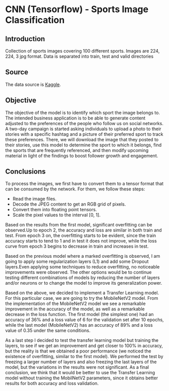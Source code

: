 # CNN (Tensorflow) - Sports Image Classification #


## Introduction ##
Collection of sports images covering 100 different sports. Images are 224, 224, 3 jpg format. Data is separated into train, test and valid directories

## Source ##
The data source is [Kaggle](https://www.kaggle.com/datasets/gpiosenka/sports-classification).

## Objective ##
The objective of the model is to identify which sport the image belongs to. The intended business application is to be able to generate content adjusted to the preferences of the people who follow us on social networks. A two-day campaign is started asking individuals to upload a photo to their stories with a specific hashtag and a picture of their preferred sport to track these preferences. There, we will download the image that they posted to their stories, use this model to determine the sport to which it belongs, find the sports that are frequently referenced, and then modify upcoming material in light of the findings to boost follower growth and engagement.

## Conclusions ##

To process the images, we first have to convert them to a tensor format that can be consumed by the network. For them, we follow these steps:
- Read the image files.
- Decode the JPEG content to get an RGB grid of pixels.
- Convert them into floating point tensors.
- Scale the pixel values to the interval [0, 1].

Based on the results from the first model, significant overfitting can be observed.Up to epoch 2, the accuracy and loss are similar in both train and test. From epoch 3 on, the overfitting starts to be evident, since the train accuracy starts to tend to 1 and in test it does not improve, while the loss curve from epoch 3 begins to decrease in train and increases in test.

Based on the previous model where a marked overfitting is observed, I am going to apply some regularization layers (L1) and add some Dropout layers.Even applying some techniques to reduce overfitting, no noticeable improvements were observed. The other options would be to continue testing different combinations of models by reducing the number of layers and/or neurons or to change the model to improve its generalization power.

Based on the above, we decided to implement a Transfer Learning model. For this particular case, we are going to try the MobileNetV2 model. From the implementation of the MobileNetV2 model we see a remarkable improvement in the accuracy of the model, as well as a remarkable decrease in the loss function. The first model (the simplest one) had an accuracy of 36% and a loss value of 6 for the validation set after 10 epochs, while the last model (MobileNetV2) has an accuracy of 89% and a loss value of 0.35 under the same conditions.

As a last step I decided to test the transfer learning model but training the layers, to see if we get an improvement and get closer to 100% in accuracy, but the reality is that we obtained a poor performance (we noticed the existence of overfitting, similar to the first model). We performed the test by freezing a larger number of layers and also freezing the last layers of the model, but the variations in the results were not significant. As a final conclusion, we think that it would be better to use the Transfer Learning model without training the MobilNetV2 parameters, since it obtains better results for both accuracy and loss validation.
